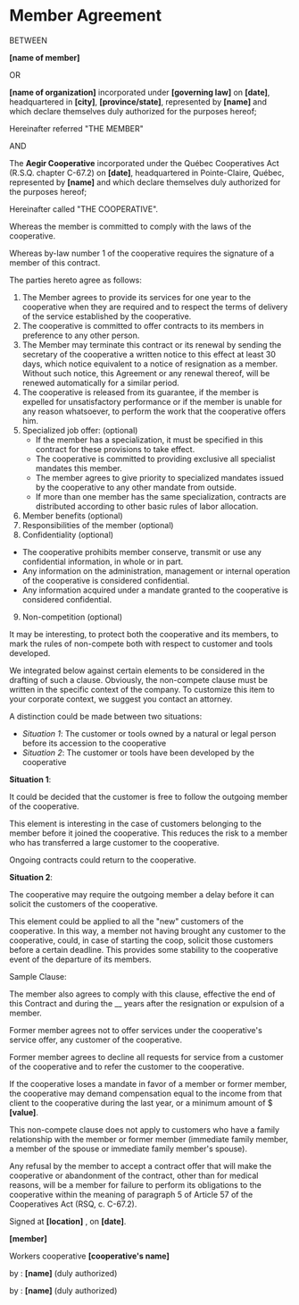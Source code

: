 ﻿Member Agreement
================

BETWEEN

**[name of member]**

OR

**[name of organization]** incorporated under **[governing law]** on **[date]**, headquartered in **[city]**, **[province/state]**, represented by **[name]** and which declare themselves duly authorized for the purposes hereof;

Hereinafter referred "THE MEMBER"

AND

The **Aegir Cooperative** incorporated under the Québec Cooperatives Act (R.S.Q. chapter C-67.2) on **[date]**, headquartered in Pointe-Claire, Québec, represented by **[name]** and which declare themselves duly authorized for the purposes hereof;

Hereinafter called "THE COOPERATIVE".

Whereas the member is committed to comply with the laws of the cooperative.

Whereas by-law number 1 of the cooperative requires the signature of a member
of this contract.


The parties hereto agree as follows:

1. The Member agrees to provide its services for one year to the cooperative
   when they are required and to respect the terms of delivery of the service
   established by the cooperative.
2. The cooperative is committed to offer contracts to its members in preference
   to any other person.
3. The Member may terminate this contract or its renewal by sending the
   secretary of the cooperative a written notice to this effect at least 30
   days, which notice equivalent to a notice of resignation as a member.
   Without such notice, this Agreement or any renewal thereof, will be renewed
   automatically for a similar period.
4. The cooperative is released from its guarantee, if the member is expelled
   for unsatisfactory performance or if the member is unable for any reason
   whatsoever, to perform the work that the cooperative offers him.
5. Specialized job offer: (optional)
    * If the member has a specialization, it must be specified in this contract
      for these provisions to take effect.
    * The cooperative is committed to providing exclusive all specialist
      mandates this member.
    * The member agrees to give priority to specialized mandates issued by the
      cooperative to any other mandate from outside.
    * If more than one member has the same specialization, contracts are
      distributed according to other basic rules of labor allocation.
6. Member benefits (optional)
7. Responsibilities of the member (optional)
8. Confidentiality (optional)
  * The cooperative prohibits member conserve, transmit or use any confidential
    information, in whole or in part.
  * Any information on the administration, management or internal operation of
    the cooperative is considered confidential.
  * Any information acquired under a mandate granted to the cooperative is
    considered confidential.
9. Non-competition (optional)

It may be interesting, to protect both the cooperative and its members, to mark
the rules of non-compete both with respect to customer and tools developed.

We integrated below against certain elements to be considered in the drafting
of such a clause. Obviously, the non-compete clause must be written in the
specific context of the company. To customize this item to your corporate
context, we suggest you contact an attorney.

A distinction could be made between two situations:

* *Situation 1*: The customer or tools owned by a natural or legal person before
its accession to the cooperative
* *Situation 2*: The customer or tools have been developed by the cooperative

**Situation 1**:

It could be decided that the customer is free to follow the outgoing member of
the cooperative.

This element is interesting in the case of customers belonging to the member
before it joined the cooperative. This reduces the risk to a member who has
transferred a large customer to the cooperative.

Ongoing contracts could return to the cooperative.

**Situation 2**:

The cooperative may require the outgoing member a delay before it can solicit
the customers of the cooperative.

This element could be applied to all the "new" customers of the cooperative. In
this way, a member not having brought any customer to the cooperative, could,
in case of starting the coop, solicit those customers before a certain
deadline. This provides some stability to the cooperative event of the
departure of its members.

Sample Clause:

The member also agrees to comply with this clause, effective the end of this
Contract and during the __ years after the resignation or expulsion of a
member.

Former member agrees not to offer services under the cooperative's service
offer, any customer of the cooperative.

Former member agrees to decline all requests for service from a customer of the
cooperative and to refer the customer to the cooperative.

If the cooperative loses a mandate in favor of a member or former member, the
cooperative may demand compensation equal to the income from that client to the
cooperative during the last year, or a minimum amount of $ **[value]**.

This non-compete clause does not apply to customers who have a family
relationship with the member or former member (immediate family member, a
member of the spouse or immediate family member's spouse).

Any refusal by the member to accept a contract offer that will make the
cooperative or abandonment of the contract, other than for medical reasons,
will be a member for failure to perform its obligations to the cooperative
within the meaning of paragraph 5 of Article 57 of the Cooperatives Act (RSQ,
c. C-67.2).

Signed at **[location]** , on **[date]**.



**[member]**

Workers cooperative **[cooperative's name]**



by : **[name]**
(duly authorized)



by : **[name]**
(duly authorized)
